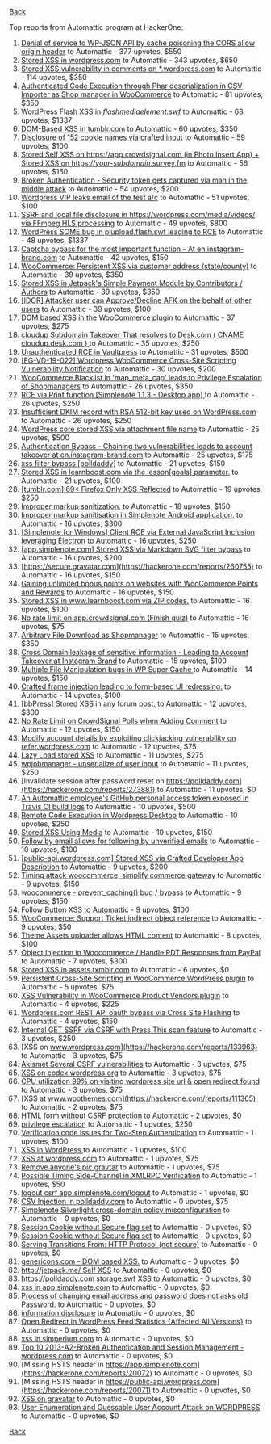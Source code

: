 [Back](../README.md)

Top reports from Automattic program at HackerOne:

1. [Denial of service to WP-JSON API by cache poisoning the CORS allow origin header](https://hackerone.com/reports/591302) to Automattic - 377 upvotes, $550
2. [Stored XSS in wordpress.com](https://hackerone.com/reports/733248) to Automattic - 343 upvotes, $650
3. [Stored XSS vulnerability in comments on *.wordpress.com](https://hackerone.com/reports/707720) to Automattic - 114 upvotes, $350
4. [Authenticated Code Execution through Phar deserialization in CSV Importer as Shop manager in WooCommerce](https://hackerone.com/reports/403083) to Automattic - 81 upvotes, $350
5. [WordPress Flash XSS in *flashmediaelement.swf*](https://hackerone.com/reports/134546) to Automattic - 68 upvotes, $1337
6. [DOM-Based XSS in tumblr.com](https://hackerone.com/reports/882546) to Automattic - 60 upvotes, $350
7. [Disclosure of 152 cookie names via crafted input](https://hackerone.com/reports/310105) to Automattic - 59 upvotes, $100
8. [Stored Self XSS on https://app.crowdsignal.com (in Photo Insert App) + Stored XSS on https://*your-subdomain*.survey.fm](https://hackerone.com/reports/667188) to Automattic - 56 upvotes, $150
9. [Broken Authentication - Security token gets captured via man in the middle attack](https://hackerone.com/reports/206650) to Automattic - 54 upvotes, $200
10. [Wordpress VIP leaks email of the test a/c](https://hackerone.com/reports/540301) to Automattic - 51 upvotes, $100
11. [SSRF and local file disclosure in https://wordpress.com/media/videos/ via FFmpeg HLS processing](https://hackerone.com/reports/237381) to Automattic - 49 upvotes, $800
12. [WordPress SOME bug in plupload.flash.swf leading to RCE](https://hackerone.com/reports/134738) to Automattic - 48 upvotes, $1337
13. [Captcha bypass for the most important function - At en.instagram-brand.com](https://hackerone.com/reports/206653) to Automattic - 42 upvotes, $150
14. [WooCommerce: Persistent XSS via customer address (state/county)](https://hackerone.com/reports/530499) to Automattic - 39 upvotes, $350
15. [Stored XSS in Jetpack's Simple Payment Module by Contributors / Authors](https://hackerone.com/reports/402753) to Automattic - 39 upvotes, $350
16. [[IDOR] Attacker user can Approve/Decline AFK on the behalf of other users](https://hackerone.com/reports/725569) to Automattic - 39 upvotes, $100
17. [DOM based XSS in the WooCommerce plugin](https://hackerone.com/reports/507139) to Automattic - 37 upvotes, $275
18. [cloudup Subdomain Takeover That resolves to Desk.com ( CNAME cloudup.desk.com ) ](https://hackerone.com/reports/201796) to Automattic - 35 upvotes, $250
19. [Unauthenticated RCE in Vaultpress](https://hackerone.com/reports/236552) to Automattic - 31 upvotes, $500
20. [[FG-VD-19-022] Wordpress WooCommerce Cross-Site Scripting Vulnerability Notification](https://hackerone.com/reports/495583) to Automattic - 30 upvotes, $200
21. [WooCommerce Blacklist in 'map_meta_cap' leads to Privilege Escalation of Shopmanagers](https://hackerone.com/reports/403039) to Automattic - 26 upvotes, $350
22. [RCE via Print function [Simplenote 1.1.3 - Desktop app] ](https://hackerone.com/reports/358049) to Automattic - 26 upvotes, $250
23. [Insufficient DKIM record with RSA 512-bit key used on WordPress.com](https://hackerone.com/reports/550937) to Automattic - 26 upvotes, $250
24. [WordPress core stored XSS via attachment file name](https://hackerone.com/reports/139245) to Automattic - 25 upvotes, $500
25. [Authentication Bypass - Chaining two vulnerabilities leads to account takeover at en.instagram-brand.com](https://hackerone.com/reports/209008) to Automattic - 25 upvotes, $175
26. [xss filter bypass [polldaddy]](https://hackerone.com/reports/264832) to Automattic - 21 upvotes, $150
27. [Stored XSS in learnboost.com via the lesson[goals] parameter.](https://hackerone.com/reports/300270) to Automattic - 21 upvotes, $100
28. [[tumblr.com] 69\< Firefox Only  XSS Reflected](https://hackerone.com/reports/915756) to Automattic - 19 upvotes, $250
29. [Improper markup sanitization.](https://hackerone.com/reports/289823) to Automattic - 18 upvotes, $150
30. [Improper markup sanitisation in Simplenote Android application.](https://hackerone.com/reports/297547) to Automattic - 16 upvotes, $300
31. [[Simplenote for Windows] Client RCE via External JavaScript Inclusion leveraging Electron](https://hackerone.com/reports/291539) to Automattic - 16 upvotes, $250
32. [[app.simplenote.com] Stored XSS via Markdown SVG filter bypass](https://hackerone.com/reports/271007) to Automattic - 16 upvotes, $200
33. [https://secure.gravatar.com](https://hackerone.com/reports/260755) to Automattic - 16 upvotes, $150
34. [Gaining unlimited bonus points on websites with WooCommerce Points and Rewards](https://hackerone.com/reports/592803) to Automattic - 16 upvotes, $150
35. [Stored XSS in www.learnboost.com via ZIP codes.](https://hackerone.com/reports/300812) to Automattic - 16 upvotes, $100
36. [No rate limit on app.crowdsignal.com (Finish quiz)](https://hackerone.com/reports/568832) to Automattic - 16 upvotes, $75
37. [Arbitrary File Download as Shopmanager](https://hackerone.com/reports/402473) to Automattic - 15 upvotes, $350
38. [Cross Domain leakage of sensitive information - Leading to Account Takeover at Instagram Brand](https://hackerone.com/reports/209352) to Automattic - 15 upvotes, $100
39. [Multiple File Manipulation bugs in WP Super Cache ](https://hackerone.com/reports/240886) to Automattic - 14 upvotes, $150
40. [Crafted frame injection leading to form-based UI redressing.](https://hackerone.com/reports/291683) to Automattic - 14 upvotes, $100
41. [[bbPress] Stored XSS in any forum post.](https://hackerone.com/reports/151117) to Automattic - 12 upvotes, $300
42. [No Rate Limit on CrowdSignal Polls when Adding Comment](https://hackerone.com/reports/488923) to Automattic - 12 upvotes, $150
43. [Modify account details by exploiting clickjacking vulnerability on refer.wordpress.com](https://hackerone.com/reports/765355) to Automattic - 12 upvotes, $75
44. [Lazy Load stored XSS](https://hackerone.com/reports/152416) to Automattic - 11 upvotes, $275
45. [wpjobmanager - unserialize of user input](https://hackerone.com/reports/308489) to Automattic - 11 upvotes, $250
46. [Invalidate session after password reset on https://polldaddy.com](https://hackerone.com/reports/273881) to Automattic - 11 upvotes, $0
47. [An Automattic employee's GitHub personal access token exposed in Travis CI build logs](https://hackerone.com/reports/218264) to Automattic - 10 upvotes, $500
48. [Remote Code Execution in Wordpress Desktop](https://hackerone.com/reports/301458) to Automattic - 10 upvotes, $250
49. [Stored XSS Using Media](https://hackerone.com/reports/275386) to Automattic - 10 upvotes, $150
50. [Follow by email allows for following by unverified emails](https://hackerone.com/reports/762121) to Automattic - 10 upvotes, $100
51. [[public-api.wordpress.com] Stored XSS via Crafted Developer App Description](https://hackerone.com/reports/293743) to Automattic - 9 upvotes, $200
52. [Timing attack woocommerce, simplify commerce gateway](https://hackerone.com/reports/239359) to Automattic - 9 upvotes, $150
53. [woocommerce - prevent_caching() bug / bypass](https://hackerone.com/reports/241323) to Automattic - 9 upvotes, $150
54. [Follow Button XSS](https://hackerone.com/reports/172574) to Automattic - 9 upvotes, $100
55. [WooCommerce: Support Ticket indirect object reference](https://hackerone.com/reports/91599) to Automattic - 9 upvotes, $50
56. [Theme Assets uploader allows HTML content](https://hackerone.com/reports/769998) to Automattic - 8 upvotes, $100
57. [Object Injection in Woocommerce / Handle PDT Responses from PayPal](https://hackerone.com/reports/245228) to Automattic - 7 upvotes, $300
58. [Stored XSS in assets.txmblr.com](https://hackerone.com/reports/870703) to Automattic - 6 upvotes, $0
59. [Persistent Cross-Site Scripting in WooCommerce WordPress plugin](https://hackerone.com/reports/152692) to Automattic - 5 upvotes, $75
60. [XSS Vulnerability in WooCommerce Product Vendors plugin](https://hackerone.com/reports/253313) to Automattic - 4 upvotes, $225
61. [Wordpress.com REST API oauth bypass via Cross Site Flashing](https://hackerone.com/reports/176308) to Automattic - 4 upvotes, $150
62. [Internal GET SSRF via CSRF with Press This scan feature](https://hackerone.com/reports/110801) to Automattic - 3 upvotes, $250
63. [XSS on www.wordpress.com](https://hackerone.com/reports/133963) to Automattic - 3 upvotes, $75
64. [Akismet Several CSRF vulnerabilities](https://hackerone.com/reports/131108) to Automattic - 3 upvotes, $75
65. [XSS on codex.wordpress.org](https://hackerone.com/reports/104559) to Automattic - 3 upvotes, $75
66. [CPU utilization 99% on visiting wordpress site url & open redirect found](https://hackerone.com/reports/129091) to Automattic - 3 upvotes, $75
67. [XSS at www.woothemes.com](https://hackerone.com/reports/111365) to Automattic - 2 upvotes, $75
68. [HTML form without CSRF protection](https://hackerone.com/reports/7849) to Automattic - 2 upvotes, $0
69. [privilege escalation](https://hackerone.com/reports/13959) to Automattic - 1 upvotes, $250
70. [Verification code issues for Two-Step Authentication](https://hackerone.com/reports/67660) to Automattic - 1 upvotes, $100
71. [XSS in WordPress ](https://hackerone.com/reports/81736) to Automattic - 1 upvotes, $100
72. [XSS at wordpress.com](https://hackerone.com/reports/111500) to Automattic - 1 upvotes, $75
73. [Remove anyone's pic gravtar](https://hackerone.com/reports/101145) to Automattic - 1 upvotes, $75
74. [Possible Timing Side-Channel in XMLRPC Verification](https://hackerone.com/reports/107296) to Automattic - 1 upvotes, $50
75. [logout csrf app.simplenote.com/logout](https://hackerone.com/reports/13705) to Automattic - 1 upvotes, $0
76. [CSV Injection in polldaddy.com](https://hackerone.com/reports/92353) to Automattic - 0 upvotes, $75
77. [Simplenote Silverlight cross-domain policy misconfiguration](https://hackerone.com/reports/7571) to Automattic - 0 upvotes, $0
78. [Session Cookie without Secure flag set](https://hackerone.com/reports/7680) to Automattic - 0 upvotes, $0
79. [Session Cookie without Secure flag set](https://hackerone.com/reports/7843) to Automattic - 0 upvotes, $0
80. [Serving Transitions From: HTTP Protocol (not secure)](https://hackerone.com/reports/14803) to Automattic - 0 upvotes, $0
81. [genericons.com - DOM based XSS.](https://hackerone.com/reports/14305) to Automattic - 0 upvotes, $0
82. [http://jetpack.me/ Self XSS](https://hackerone.com/reports/14303) to Automattic - 0 upvotes, $0
83. [https://polldaddy.com storage.swf XSS](https://hackerone.com/reports/9522) to Automattic - 0 upvotes, $0
84. [xss in app.simplenote.com](https://hackerone.com/reports/13703) to Automattic - 0 upvotes, $0
85. [Process of changing email address and password does not asks old Password.](https://hackerone.com/reports/15777) to Automattic - 0 upvotes, $0
86. [information disclosure](https://hackerone.com/reports/13939) to Automattic - 0 upvotes, $0
87. [Open Redirect in WordPress Feed Statistics {Affected All Versions}](https://hackerone.com/reports/22142) to Automattic - 0 upvotes, $0
88. [xss in simperium.com](https://hackerone.com/reports/13746) to Automattic - 0 upvotes, $0
89. [Top 10 2013-A2-Broken Authentication and Session Management - wordpress.com](https://hackerone.com/reports/18503) to Automattic - 0 upvotes, $0
90. [Missing HSTS header in https://app.simplenote.com](https://hackerone.com/reports/20072) to Automattic - 0 upvotes, $0
91. [Missing HSTS header in https://public-api.wordpress.com](https://hackerone.com/reports/20071) to Automattic - 0 upvotes, $0
92. [XSS on gravatar](https://hackerone.com/reports/13794) to Automattic - 0 upvotes, $0
93. [User Enumeration and Guessable User Account Attack on WORDPRESS](https://hackerone.com/reports/16439) to Automattic - 0 upvotes, $0


[Back](../README.md)